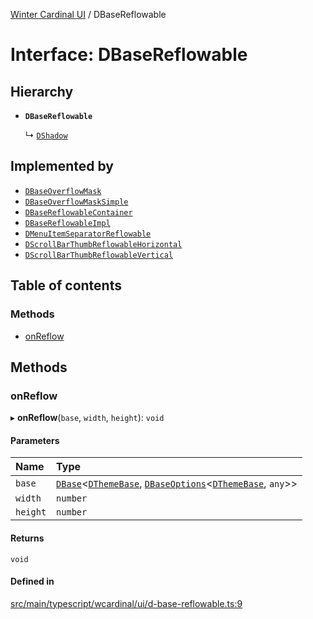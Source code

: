 [Winter Cardinal UI](../README.md) / DBaseReflowable

# Interface: DBaseReflowable

## Hierarchy

- **`DBaseReflowable`**

  ↳ [`DShadow`](DShadow.md)

## Implemented by

- [`DBaseOverflowMask`](../classes/DBaseOverflowMask.md)
- [`DBaseOverflowMaskSimple`](../classes/DBaseOverflowMaskSimple.md)
- [`DBaseReflowableContainer`](../classes/DBaseReflowableContainer.md)
- [`DBaseReflowableImpl`](../classes/DBaseReflowableImpl.md)
- [`DMenuItemSeparatorReflowable`](../classes/DMenuItemSeparatorReflowable.md)
- [`DScrollBarThumbReflowableHorizontal`](../classes/DScrollBarThumbReflowableHorizontal.md)
- [`DScrollBarThumbReflowableVertical`](../classes/DScrollBarThumbReflowableVertical.md)

## Table of contents

### Methods

- [onReflow](DBaseReflowable.md#onreflow)

## Methods

### onReflow

▸ **onReflow**(`base`, `width`, `height`): `void`

#### Parameters

| Name | Type |
| :------ | :------ |
| `base` | [`DBase`](../classes/DBase.md)<[`DThemeBase`](DThemeBase.md), [`DBaseOptions`](DBaseOptions.md)<[`DThemeBase`](DThemeBase.md), `any`\>\> |
| `width` | `number` |
| `height` | `number` |

#### Returns

`void`

#### Defined in

[src/main/typescript/wcardinal/ui/d-base-reflowable.ts:9](https://github.com/winter-cardinal/winter-cardinal-ui/blob/v0.154.0/src/main/typescript/wcardinal/ui/d-base-reflowable.ts#L9)
